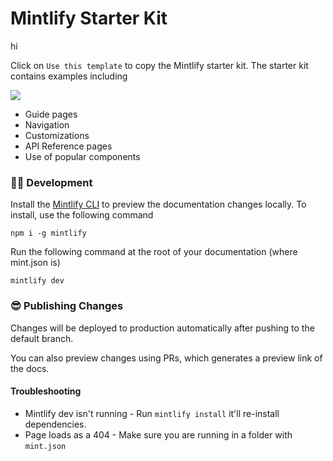 # Mintlify Starter Kit

hi

Click on `Use this template` to copy the Mintlify starter kit. The starter kit contains examples including

![](https://kjfwgvfceqvbwpxdpzhy.supabase.co/storage/v1/object/public/user-uploads/0d2a1d5a-a5e5-4bad-b8aa-2e2e54b57a71/f3d3ad4a-2d3e-4566-8f57-c27a597c4507-Screenshot%202023-11-08%20at%2011.32.07.png)
- Guide pages
- Navigation
- Customizations
- API Reference pages
- Use of popular components

### 👩‍💻 Development

Install the [Mintlify CLI](https://www.npmjs.com/package/mintlify) to preview the documentation changes locally. To install, use the following command

```
npm i -g mintlify
```

Run the following command at the root of your documentation (where mint.json is)

```
mintlify dev
```

### 😎 Publishing Changes

Changes will be deployed to production automatically after pushing to the default branch.

You can also preview changes using PRs, which generates a preview link of the docs.

#### Troubleshooting

- Mintlify dev isn't running - Run `mintlify install` it'll re-install dependencies.
- Page loads as a 404 - Make sure you are running in a folder with `mint.json`